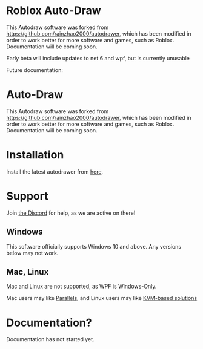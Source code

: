 # Roblox Auto-Draw
This Autodraw software was forked from https://github.com/rainzhao2000/autodrawer, which has been modified in order to work better for more software and games, such as Roblox.
Documentation will be coming soon.

Early beta will include updates to net 6 and wpf, but is currently unusable

Future documentation:

# Auto-Draw
 This Autodraw software was forked from https://github.com/rainzhao2000/autodrawer, which has been modified in order to work better for more software and games, such as Roblox.
Documentation will be coming soon.
 
# Installation

 Install the latest autodrawer from [here](https://github.com/Siydge/autodraw-roblox/releases).
 
# Support

Join [the Discord](https://discord.gg/rwvUFraDnb) for help, as we are active on there!
 
## Windows

This software officially supports Windows 10 and above. Any versions below may not work.

## Mac, Linux

Mac and Linux are not supported, as WPF is Windows-Only. 

Mac users may like [Parallels](https://www.parallels.com/au/products/desktop/), and Linux users may like [KVM-based solutions](https://wiki.archlinux.org/title/QEMU)

# Documentation?

Documentation has not started yet.
